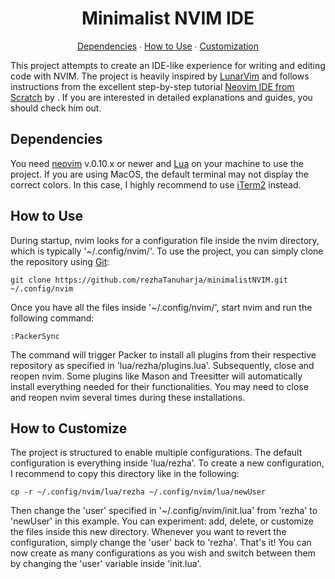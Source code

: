 <div align="center">
    <h1>
        Minimalist NVIM IDE
    </h1>
    <p>
        <a href="#dependencies">Dependencies</a>
        ∙
        <a href="#instructions">How to Use</a>
        ∙
        <a href="#customization">Customization</a>
    </p>
    <p align="left">
        This project attempts to create an IDE-like experience for writing and editing code with NVIM.
        The project is heavily inspired by <a href="https://github.com/LunarVim">LunarVim</a> and follows instructions from the excellent step-by-step tutorial <a href="https://www.youtu.be/ctH-a-1eUME?si=mAsw4Qno6kmIIuQy">Neovim IDE from Scratch</a> by <a href="https://www.christatmachine.com"></a>.
        If you are interested in detailed explanations and guides, you should check him out.
    </p>
</div>

<div id="dependencies">
    <h2>
        Dependencies
    </h2>
    <p>
        You need <a href="https://neovim.io">neovim</a> v.0.10.x or newer and <a href="https://www.lua.org">Lua</a> on your machine to use the project.
        If you are using MacOS, the default terminal may not display the correct colors.
        In this case, I highly recommend to use <a href="https://iterm2.com">iTerm2</a> instead.
    </p>
</div>

<div id="instructions">
    <h2>
        How to Use
    </h2>
    <p>
        During startup, nvim looks for a configuration file inside the nvim directory, which is typically '~/.config/nvim/'.
        To use the project, you can simply clone the repository using <a href="https://git-scm.com">Git</a>:
    </p>
    <pre><code class="language-bash"><!--
    -->git clone https://github.com/rezhaTanuharja/minimalistNVIM.git ~/.config/nvim<!--
    --></code></pre>
    <p>
        Once you have all the files inside '~/.config/nvim/', start nvim and run the following command:
    </p>
    <pre><code class="language-bash"><!--
    -->:PackerSync<!--
    --></code></pre>
    <p>
        The command will trigger Packer to install all plugins from their respective repository as specified in 'lua/rezha/plugins.lua'.
        Subsequently, close and reopen nvim.
        Some plugins like Mason and Treesitter will automatically install everything needed for their functionalities.
        You may need to close and reopen nvim several times during these installations.
    </p>
</div>
<div id="customization">
    <h2>
        How to Customize
    </h2>
    <p>
        The project is structured to enable multiple configurations.
        The default configuration is everything inside 'lua/rezha'.
        To create a new configuration, I recommend to copy this directory like in the following:
    </p>
    <pre><code class="language-bash"><!--
    -->cp -r ~/.config/nvim/lua/rezha ~/.config/nvim/lua/newUser<!--
    --></code></pre>
    <p>
        Then change the 'user' specified in '~/.config/nvim/init.lua' from 'rezha' to 'newUser' in this example.
        You can experiment: add, delete, or customize the files inside this new directory.
        Whenever you want to revert the configuration, simply change the 'user' back to 'rezha'.
        That's it!
        You can now create as many configurations as you wish and switch between them by changing the 'user' variable inside 'init.lua'.
    </p>
</div>